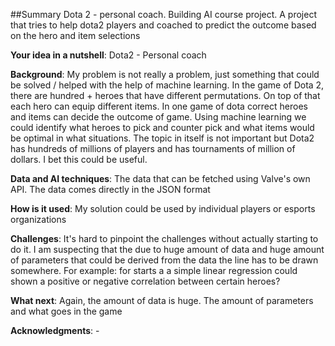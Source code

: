 ##Summary
Dota 2 - personal coach. Building AI course project. A project that tries to help dota2 players and coached to predict the outcome based on the hero and item selections

**Your idea in a nutshell**: Dota2 - Personal coach

**Background**: My problem is not really a problem, just something that could be solved / helped with the help of machine learning. In the game of Dota 2, there are hundred + heroes that have different permutations. On top of that each hero can equip different items. In one game of dota correct heroes and items can decide the outcome of game. Using machine learning we could identify what heroes to pick and counter pick and what items would be optimal in what situations. The topic in itself is not important but Dota2 has hundreds of millions of players and has tournaments of million of dollars. I bet this could be useful.

**Data and AI techniques**: The data that can be fetched using Valve's own API. The data comes directly in the JSON format

**How is it used**: My solution could be used by individual players or esports organizations 

**Challenges**: It's hard to pinpoint the challenges without actually starting to do it. I am suspecting that the due to huge amount of data and huge amount of parameters that could be derived from the data the line has to be drawn somewhere. For example: for starts a a simple linear regression could shown a positive or negative correlation between certain heroes? 

**What next**: Again, the amount of data is huge. The amount of parameters and what goes in the game 

**Acknowledgments**: -
